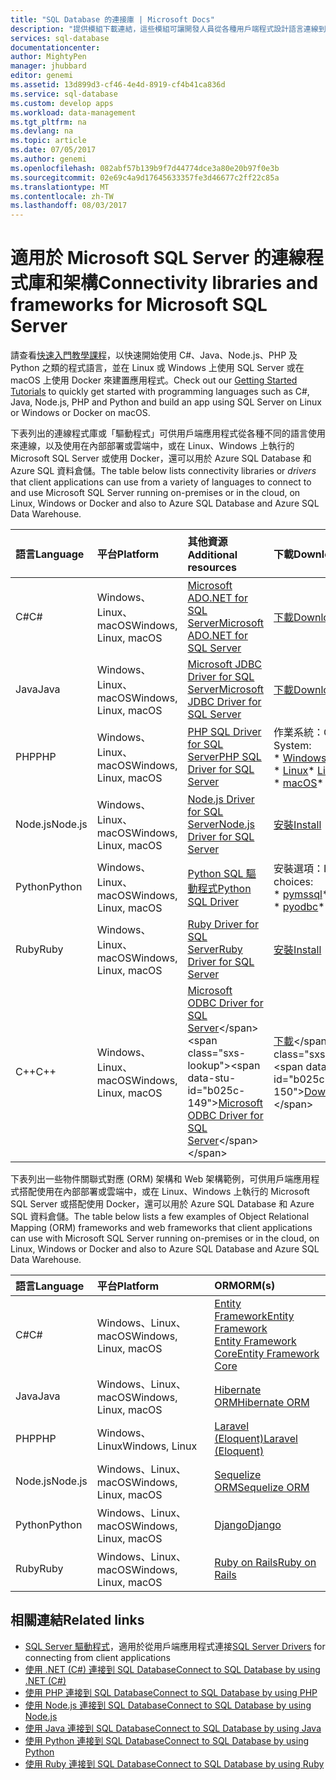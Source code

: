 ```yaml
---
title: "SQL Database 的連接庫 | Microsoft Docs"
description: "提供模組下載連結，這些模組可讓開發人員從各種用戶端程式設計語言連線到 SQL Server 與 SQL Database。 這些模組是由社群或 Microsoft 釋出。"
services: sql-database
documentationcenter: 
author: MightyPen
manager: jhubbard
editor: genemi
ms.assetid: 13d899d3-cf46-4e4d-8919-cf4b41ca836d
ms.service: sql-database
ms.custom: develop apps
ms.workload: data-management
ms.tgt_pltfrm: na
ms.devlang: na
ms.topic: article
ms.date: 07/05/2017
ms.author: genemi
ms.openlocfilehash: 082abf57b139b9f7d44774dce3a80e20b97f0e3b
ms.sourcegitcommit: 02e69c4a9d17645633357fe3d46677c2ff22c85a
ms.translationtype: MT
ms.contentlocale: zh-TW
ms.lasthandoff: 08/03/2017
---
```

# <a name="connectivity-libraries-and-frameworks-for-microsoft-sql-server"></a><span data-ttu-id="b025c-104">適用於 Microsoft SQL Server 的連線程式庫和架構</span><span class="sxs-lookup"><span data-stu-id="b025c-104">Connectivity libraries and frameworks for Microsoft SQL Server</span></span>

<span data-ttu-id="b025c-105">請查看[快速入門教學課程](http://aka.ms/sqldev)，以快速開始使用 C#、Java、Node.js、PHP 及 Python 之類的程式語言，並在 Linux 或 Windows 上使用 SQL Server 或在 macOS 上使用 Docker 來建置應用程式。</span><span class="sxs-lookup"><span data-stu-id="b025c-105">Check out our [Getting Started Tutorials](http://aka.ms/sqldev) to quickly get started with programming languages such as C#, Java, Node.js, PHP and Python and build an app using SQL Server on Linux or Windows or Docker on macOS.</span></span>

<span data-ttu-id="b025c-106">下表列出的連線程式庫或「驅動程式」可供用戶端應用程式從各種不同的語言使用來連線，以及使用在內部部署或雲端中，或在 Linux、Windows 上執行的 Microsoft SQL Server 或使用 Docker，還可以用於 Azure SQL Database 和 Azure SQL 資料倉儲。</span><span class="sxs-lookup"><span data-stu-id="b025c-106">The table below lists connectivity libraries or *drivers* that client applications can use from a variety of languages to connect to and use Microsoft SQL Server running on-premises or in the cloud, on Linux, Windows or Docker and also to Azure SQL Database and Azure SQL Data Warehouse.</span></span> 

| <span data-ttu-id="b025c-107">語言</span><span class="sxs-lookup"><span data-stu-id="b025c-107">Language</span></span> | <span data-ttu-id="b025c-108">平台</span><span class="sxs-lookup"><span data-stu-id="b025c-108">Platform</span></span> | <span data-ttu-id="b025c-109">其他資源</span><span class="sxs-lookup"><span data-stu-id="b025c-109">Additional resources</span></span> | <span data-ttu-id="b025c-110">下載</span><span class="sxs-lookup"><span data-stu-id="b025c-110">Download</span></span> | <span data-ttu-id="b025c-111">開始使用</span><span class="sxs-lookup"><span data-stu-id="b025c-111">Get Started</span></span> |
| :-- | :-- | :-- | :-- | :-- |
| <span data-ttu-id="b025c-112">C#</span><span class="sxs-lookup"><span data-stu-id="b025c-112">C#</span></span> | <span data-ttu-id="b025c-113">Windows、Linux、macOS</span><span class="sxs-lookup"><span data-stu-id="b025c-113">Windows, Linux, macOS</span></span> | [<span data-ttu-id="b025c-114">Microsoft ADO.NET for SQL Server</span><span class="sxs-lookup"><span data-stu-id="b025c-114">Microsoft ADO.NET for SQL Server</span></span>](https://docs.microsoft.com/sql/connect/ado-net/microsoft-ado-net-for-sql-server) | [<span data-ttu-id="b025c-115">下載</span><span class="sxs-lookup"><span data-stu-id="b025c-115">Download</span></span>](https://www.microsoft.com/net/download/) | [<span data-ttu-id="b025c-116">快速入門</span><span class="sxs-lookup"><span data-stu-id="b025c-116">Get Started</span></span>](https://www.microsoft.com/en-us/sql-server/developer-get-started/csharp/ubuntu)
| <span data-ttu-id="b025c-117">Java</span><span class="sxs-lookup"><span data-stu-id="b025c-117">Java</span></span> | <span data-ttu-id="b025c-118">Windows、Linux、macOS</span><span class="sxs-lookup"><span data-stu-id="b025c-118">Windows, Linux, macOS</span></span> | [<span data-ttu-id="b025c-119">Microsoft JDBC Driver for SQL Server</span><span class="sxs-lookup"><span data-stu-id="b025c-119">Microsoft JDBC Driver for SQL Server</span></span>](http://msdn.microsoft.com/library/mt484311.aspx) | [<span data-ttu-id="b025c-120">下載</span><span class="sxs-lookup"><span data-stu-id="b025c-120">Download</span></span>](https://go.microsoft.com/fwlink/?linkid=852460) |  [<span data-ttu-id="b025c-121">快速入門</span><span class="sxs-lookup"><span data-stu-id="b025c-121">Get Started</span></span>](https://www.microsoft.com/en-us/sql-server/developer-get-started/java/ubuntu)
| <span data-ttu-id="b025c-122">PHP</span><span class="sxs-lookup"><span data-stu-id="b025c-122">PHP</span></span> | <span data-ttu-id="b025c-123">Windows、Linux、macOS</span><span class="sxs-lookup"><span data-stu-id="b025c-123">Windows, Linux, macOS</span></span>| [<span data-ttu-id="b025c-124">PHP SQL Driver for SQL Server</span><span class="sxs-lookup"><span data-stu-id="b025c-124">PHP SQL Driver for SQL Server</span></span>](http://msdn.microsoft.com/library/dn865013.aspx) | <span data-ttu-id="b025c-125">作業系統：</span><span class="sxs-lookup"><span data-stu-id="b025c-125">Operating System:</span></span> <br/> <span data-ttu-id="b025c-126">\* [Windows](https://www.microsoft.com/download/details.aspx?id=20098)</span><span class="sxs-lookup"><span data-stu-id="b025c-126">\* [Windows](https://www.microsoft.com/download/details.aspx?id=20098)</span></span> <br/> <span data-ttu-id="b025c-127">\* [Linux](https://github.com/Microsoft/msphpsql/tree/dev#install-unix)</span><span class="sxs-lookup"><span data-stu-id="b025c-127">\* [Linux](https://github.com/Microsoft/msphpsql/tree/dev#install-unix)</span></span> <br/> <span data-ttu-id="b025c-128">\* [macOS](https://github.com/Microsoft/msphpsql/tree/dev#install-unix)</span><span class="sxs-lookup"><span data-stu-id="b025c-128">\* [macOS](https://github.com/Microsoft/msphpsql/tree/dev#install-unix)</span></span> |  [<span data-ttu-id="b025c-129">快速入門</span><span class="sxs-lookup"><span data-stu-id="b025c-129">Get Started</span></span>](https://www.microsoft.com/en-us/sql-server/developer-get-started/php/ubuntu)
| <span data-ttu-id="b025c-130">Node.js</span><span class="sxs-lookup"><span data-stu-id="b025c-130">Node.js</span></span> | <span data-ttu-id="b025c-131">Windows、Linux、macOS</span><span class="sxs-lookup"><span data-stu-id="b025c-131">Windows, Linux, macOS</span></span> | [<span data-ttu-id="b025c-132">Node.js Driver for SQL Server</span><span class="sxs-lookup"><span data-stu-id="b025c-132">Node.js Driver for SQL Server</span></span>](http://msdn.microsoft.com/library/mt652093.aspx) | [<span data-ttu-id="b025c-133">安裝</span><span class="sxs-lookup"><span data-stu-id="b025c-133">Install</span></span>](https://msdn.microsoft.com/library/mt652094.aspx) |  [<span data-ttu-id="b025c-134">快速入門</span><span class="sxs-lookup"><span data-stu-id="b025c-134">Get Started</span></span>](https://www.microsoft.com/en-us/sql-server/developer-get-started/node/ubuntu)
| <span data-ttu-id="b025c-135">Python</span><span class="sxs-lookup"><span data-stu-id="b025c-135">Python</span></span> | <span data-ttu-id="b025c-136">Windows、Linux、macOS</span><span class="sxs-lookup"><span data-stu-id="b025c-136">Windows, Linux, macOS</span></span> | [<span data-ttu-id="b025c-137">Python SQL 驅動程式</span><span class="sxs-lookup"><span data-stu-id="b025c-137">Python SQL Driver</span></span>](http://msdn.microsoft.com/library/mt652092.aspx) | <span data-ttu-id="b025c-138">安裝選項：</span><span class="sxs-lookup"><span data-stu-id="b025c-138">Install choices:</span></span> <br/> <span data-ttu-id="b025c-139">\* [pymssql](https://msdn.microsoft.com/library/mt694094.aspx)</span><span class="sxs-lookup"><span data-stu-id="b025c-139">\* [pymssql](https://msdn.microsoft.com/library/mt694094.aspx)</span></span> <br/> <span data-ttu-id="b025c-140">\* [pyodbc](http://msdn.microsoft.com/library/mt763257.aspx)</span><span class="sxs-lookup"><span data-stu-id="b025c-140">\* [pyodbc](http://msdn.microsoft.com/library/mt763257.aspx)</span></span> |  [<span data-ttu-id="b025c-141">快速入門</span><span class="sxs-lookup"><span data-stu-id="b025c-141">Get Started</span></span>](https://www.microsoft.com/en-us/sql-server/developer-get-started/python/ubuntu)
| <span data-ttu-id="b025c-142">Ruby</span><span class="sxs-lookup"><span data-stu-id="b025c-142">Ruby</span></span> | <span data-ttu-id="b025c-143">Windows、Linux、macOS</span><span class="sxs-lookup"><span data-stu-id="b025c-143">Windows, Linux, macOS</span></span> | [<span data-ttu-id="b025c-144">Ruby Driver for SQL Server</span><span class="sxs-lookup"><span data-stu-id="b025c-144">Ruby Driver for SQL Server</span></span>](http://msdn.microsoft.com/library/mt691981.aspx) | [<span data-ttu-id="b025c-145">安裝</span><span class="sxs-lookup"><span data-stu-id="b025c-145">Install</span></span>](https://msdn.microsoft.com/library/mt711041.aspx) | [<span data-ttu-id="b025c-146">快速入門</span><span class="sxs-lookup"><span data-stu-id="b025c-146">Get Started</span></span>](https://www.microsoft.com/en-us/sql-server/developer-get-started/ruby/ubuntu)
| <span data-ttu-id="b025c-147">C++</span><span class="sxs-lookup"><span data-stu-id="b025c-147">C++</span></span> | <span data-ttu-id="b025c-148">Windows、Linux、macOS</span><span class="sxs-lookup"><span data-stu-id="b025c-148">Windows, Linux, macOS</span></span> | <span data-ttu-id="b025c-149">[Microsoft ODBC Driver for SQL Server](https://msdn.microsoft.com/en-us/library/mt654048(v=sql.1).aspx)</span><span class="sxs-lookup"><span data-stu-id="b025c-149">[Microsoft ODBC Driver for SQL Server](https://msdn.microsoft.com/en-us/library/mt654048(v=sql.1).aspx)</span></span> | <span data-ttu-id="b025c-150">[下載](https://msdn.microsoft.com/en-us/library/mt654048(v=sql.1).aspx)</span><span class="sxs-lookup"><span data-stu-id="b025c-150">[Download](https://msdn.microsoft.com/en-us/library/mt654048(v=sql.1).aspx)</span></span> |  

<span data-ttu-id="b025c-151">下表列出一些物件關聯式對應 (ORM) 架構和 Web 架構範例，可供用戶端應用程式搭配使用在內部部署或雲端中，或在 Linux、Windows 上執行的 Microsoft SQL Server 或搭配使用 Docker，還可以用於 Azure SQL Database 和 Azure SQL 資料倉儲。</span><span class="sxs-lookup"><span data-stu-id="b025c-151">The table below lists a few examples of Object Relational Mapping (ORM) frameworks and web frameworks that client applications can use with Microsoft SQL Server running on-premises or in the cloud, on Linux, Windows or Docker and also to Azure SQL Database and Azure SQL Data Warehouse.</span></span> 

| <span data-ttu-id="b025c-152">語言</span><span class="sxs-lookup"><span data-stu-id="b025c-152">Language</span></span> | <span data-ttu-id="b025c-153">平台</span><span class="sxs-lookup"><span data-stu-id="b025c-153">Platform</span></span> | <span data-ttu-id="b025c-154">ORM</span><span class="sxs-lookup"><span data-stu-id="b025c-154">ORM(s)</span></span> |
| :-- | :-- | :-- |
| <span data-ttu-id="b025c-155">C#</span><span class="sxs-lookup"><span data-stu-id="b025c-155">C#</span></span> | <span data-ttu-id="b025c-156">Windows、Linux、macOS</span><span class="sxs-lookup"><span data-stu-id="b025c-156">Windows, Linux, macOS</span></span> | [<span data-ttu-id="b025c-157">Entity Framework</span><span class="sxs-lookup"><span data-stu-id="b025c-157">Entity Framework</span></span>](https://docs.microsoft.com/en-us/ef)<br>[<span data-ttu-id="b025c-158">Entity Framework Core</span><span class="sxs-lookup"><span data-stu-id="b025c-158">Entity Framework Core</span></span>](https://docs.microsoft.com/en-us/ef/core/index) |
| <span data-ttu-id="b025c-159">Java</span><span class="sxs-lookup"><span data-stu-id="b025c-159">Java</span></span> | <span data-ttu-id="b025c-160">Windows、Linux、macOS</span><span class="sxs-lookup"><span data-stu-id="b025c-160">Windows, Linux, macOS</span></span> |[<span data-ttu-id="b025c-161">Hibernate ORM</span><span class="sxs-lookup"><span data-stu-id="b025c-161">Hibernate ORM</span></span>](http://hibernate.org/orm)|
| <span data-ttu-id="b025c-162">PHP</span><span class="sxs-lookup"><span data-stu-id="b025c-162">PHP</span></span> | <span data-ttu-id="b025c-163">Windows、Linux</span><span class="sxs-lookup"><span data-stu-id="b025c-163">Windows, Linux</span></span> | [<span data-ttu-id="b025c-164">Laravel (Eloquent)</span><span class="sxs-lookup"><span data-stu-id="b025c-164">Laravel (Eloquent)</span></span>](https://laravel.com/docs/5.0/eloquent) |
| <span data-ttu-id="b025c-165">Node.js</span><span class="sxs-lookup"><span data-stu-id="b025c-165">Node.js</span></span> | <span data-ttu-id="b025c-166">Windows、Linux、macOS</span><span class="sxs-lookup"><span data-stu-id="b025c-166">Windows, Linux, macOS</span></span> | [<span data-ttu-id="b025c-167">Sequelize ORM</span><span class="sxs-lookup"><span data-stu-id="b025c-167">Sequelize ORM</span></span>](http://docs.sequelizejs.com) |
| <span data-ttu-id="b025c-168">Python</span><span class="sxs-lookup"><span data-stu-id="b025c-168">Python</span></span> | <span data-ttu-id="b025c-169">Windows、Linux、macOS</span><span class="sxs-lookup"><span data-stu-id="b025c-169">Windows, Linux, macOS</span></span> |[<span data-ttu-id="b025c-170">Django</span><span class="sxs-lookup"><span data-stu-id="b025c-170">Django</span></span>](https://www.djangoproject.com/) |
| <span data-ttu-id="b025c-171">Ruby</span><span class="sxs-lookup"><span data-stu-id="b025c-171">Ruby</span></span> | <span data-ttu-id="b025c-172">Windows、Linux、macOS</span><span class="sxs-lookup"><span data-stu-id="b025c-172">Windows, Linux, macOS</span></span> | [<span data-ttu-id="b025c-173">Ruby on Rails</span><span class="sxs-lookup"><span data-stu-id="b025c-173">Ruby on Rails</span></span>](http://rubyonrails.org/) |

## <a name="related-links"></a><span data-ttu-id="b025c-174">相關連結</span><span class="sxs-lookup"><span data-stu-id="b025c-174">Related links</span></span>
- <span data-ttu-id="b025c-175">[SQL Server 驅動程式](http://msdn.microsoft.com/library/mt654049.aspx)，適用於從用戶端應用程式連接</span><span class="sxs-lookup"><span data-stu-id="b025c-175">[SQL Server Drivers](http://msdn.microsoft.com/library/mt654049.aspx) for connecting from client applications</span></span>
- [<span data-ttu-id="b025c-176">使用 .NET (C#) 連接到 SQL Database</span><span class="sxs-lookup"><span data-stu-id="b025c-176">Connect to SQL Database by using .NET (C#)</span></span>](sql-database-connect-query-dotnet.md)
- [<span data-ttu-id="b025c-177">使用 PHP 連接到 SQL Database</span><span class="sxs-lookup"><span data-stu-id="b025c-177">Connect to SQL Database by using PHP</span></span>](sql-database-connect-query-php.md)
- [<span data-ttu-id="b025c-178">使用 Node.js 連接到 SQL Database</span><span class="sxs-lookup"><span data-stu-id="b025c-178">Connect to SQL Database by using Node.js</span></span>](sql-database-connect-query-nodejs.md)
- [<span data-ttu-id="b025c-179">使用 Java 連接到 SQL Database</span><span class="sxs-lookup"><span data-stu-id="b025c-179">Connect to SQL Database by using Java</span></span>](sql-database-connect-query-java.md)
- [<span data-ttu-id="b025c-180">使用 Python 連接到 SQL Database</span><span class="sxs-lookup"><span data-stu-id="b025c-180">Connect to SQL Database by using Python</span></span>](sql-database-connect-query-python.md)
- [<span data-ttu-id="b025c-181">使用 Ruby 連接到 SQL Database</span><span class="sxs-lookup"><span data-stu-id="b025c-181">Connect to SQL Database by using Ruby</span></span>](sql-database-connect-query-ruby.md)
